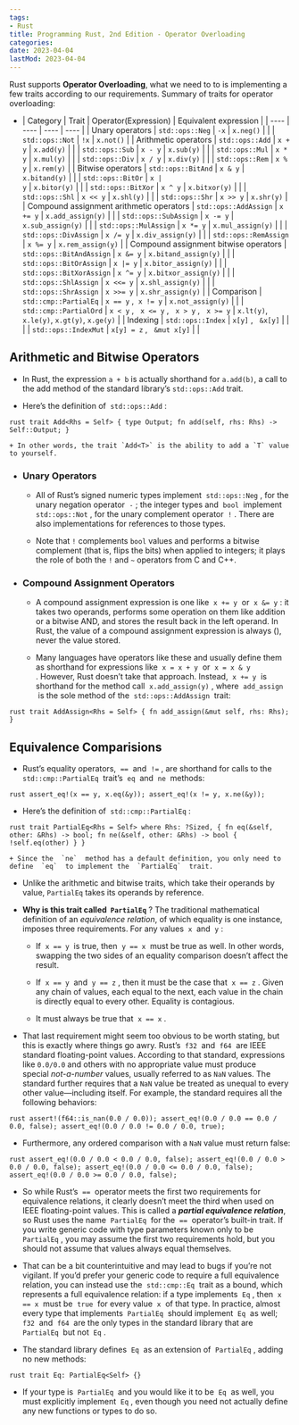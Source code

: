 ```yaml
---
tags:
- Rust
title: Programming Rust, 2nd Edition - Operator Overloading
categories:
date: 2023-04-04
lastMod: 2023-04-04
---
```



Rust supports **Operator Overloading**, what we need to to is implementing a few traits according to our requirements. Summary of traits for operator overloading:


  + | Category | Trait | Operator(Expression) | Equivalent expression | 
| ---- | ---- | ---- | ---- |
| Unary operators |  `std::ops::Neg`  |  `-x`  | `x.neg()` |
| |  `std::ops::Not`  |  `!x`  | `x.not()` |
| Arithmetic operators |  `std::ops::Add`  |  `x + y`  | `x.add(y)` |
| |  `std::ops::Sub`  |  `x - y`  | `x.sub(y)` |
| |  `std::ops::Mul`  |  `x * y`  | `x.mul(y)` |
| |  `std::ops::Div`  |  `x / y`  | `x.div(y)` |
| |  `std::ops::Rem`  |  `x % y`  | `x.rem(y)` |
| Bitwise operators |  `std::ops::BitAnd`  |  `x & y`  | `x.bitand(y)` |
| |  `std::ops::BitOr`  |  <code>x &#124; y</code>  | `x.bitor(y)` |
| |  `std::ops::BitXor`  |  `x ^ y`  | `x.bitxor(y)` |
| |  `std::ops::Shl`  |  `x << y`  | `x.shl(y)` |
| |  `std::ops::Shr`  |  `x >> y`  | `x.shr(y)` |
| Compound assignment arithmetic operators |  `std::ops::AddAssign`  |  `x += y`  | `x.add_assign(y)` |
| |  `std::ops::SubAssign`  |  `x -= y`  | `x.sub_assign(y)` |
| |  `std::ops::MulAssign`  |  `x *= y`  | `x.mul_assign(y)` |
| |  `std::ops::DivAssign`  |  `x /= y`  | `x.div_assign(y)` |
| |  `std::ops::RemAssign`  |  `x %= y`  | `x.rem_assign(y)` |
| Compound assignment bitwise operators |  `std::ops::BitAndAssign`  |  `x &= y`  | `x.bitand_assign(y)` |
| |  `std::ops::BitOrAssign`  |  <code>x &#124;= y</code>  | `x.bitor_assign(y)` |
| |  `std::ops::BitXorAssign`  |  `x ^= y`  | `x.bitxor_assign(y)` |
| |  `std::ops::ShlAssign`  |  `x <<= y`  | `x.shl_assign(y)` |
| |  `std::ops::ShrAssign`  |  `x >>= y`  | `x.shr_assign(y)` |
| Comparison |  `std::cmp::PartialEq`  |  `x == y` ,  `x != y`  | `x.not_assign(y)` |
| |  `std::cmp::PartialOrd`  |  `x < y` ,   `x <= y` ,   `x > y` ,   `x >= y`  | `x.lt(y)`, `x.le(y)`, `x.gt(y)`, `x.ge(y)` |
| Indexing |  `std::ops::Index`  |  `x[y]` ,   `&x[y]`  | |
| |  `std::ops::IndexMut`  |  `x[y] = z` ,   `&mut x[y]`  | |

## Arithmetic and Bitwise Operators

  + In Rust, the expression `a + b` is actually shorthand for `a.add(b)`, a call to the add method of the standard library’s `std::ops::Add` trait.

  + Here’s the definition of  `std::ops::Add` :

`rust
trait Add<Rhs = Self> {
  type Output;
  fn add(self, rhs: Rhs) -> Self::Output;
}
`

    + In other words, the trait `Add<T>` is the ability to add a `T` value to yourself.

  + ### Unary Operators

    + All of Rust’s signed numeric types implement  `std::ops::Neg` , for the unary negation operator  `-` ; the integer types and  `bool`  implement  `std::ops::Not` , for the unary complement operator  `!` . There are also implementations for references to those types.

    + Note that `!` complements `bool` values and performs a bitwise complement (that is, flips the bits) when applied to integers; it plays the role of both the `!` and `~` operators from C and C++.

  + ### Compound Assignment Operators

    + A compound assignment expression is one like  `x += y`  or  `x &= y` : it takes two operands, performs some operation on them like addition or a bitwise AND, and stores the result back in the left operand. In Rust, the value of a compound assignment expression is always (), never the value stored.

    + Many languages have operators like these and usually define them as shorthand for expressions like  `x = x + y`  or  `x = x & y` . However, Rust doesn’t take that approach. Instead,  `x += y`  is shorthand for the method call  `x.add_assign(y)` , where  `add_assign`  is the sole method of the  `std::ops::AddAssign`  trait:

`rust
trait AddAssign<Rhs = Self> {
  fn add_assign(&mut self, rhs: Rhs);
}
`

## Equivalence Comparisions

  + Rust’s equality operators,  `==`  and  `!=` , are shorthand for calls to the  `std::cmp::PartialEq`  trait’s  `eq`  and  `ne`  methods:

`rust
assert_eq!(x == y, x.eq(&y));
assert_eq!(x != y, x.ne(&y));
`

  + Here’s the definition of  `std::cmp::PartialEq` :

`rust
trait PartialEq<Rhs = Self>
where
  Rhs: ?Sized,
{
  fn eq(&self, other: &Rhs) -> bool;
  fn ne(&self, other: &Rhs) -> bool {
      !self.eq(other)
  }
}
`

    + Since the  `ne`  method has a default definition, you only need to define  `eq`  to implement the  `PartialEq`  trait.

  + Unlike the arithmetic and bitwise traits, which take their operands by value, `PartialEq` takes its operands by reference.

  + **Why is this trait called  `PartialEq`** ? The traditional mathematical definition of an *equivalence relation*, of which equality is one instance, imposes three requirements. For any values  `x`  and  `y` :

    + If  `x == y`  is true, then  `y == x`  must be true as well. In other words, swapping the two sides of an equality comparison doesn’t affect the result.

    + If  `x == y`  and  `y == z` , then it must be the case that  `x == z` . Given any chain of values, each equal to the next, each value in the chain is directly equal to every other. Equality is contagious.

    + It must always be true that  `x == x` .

  + That last requirement might seem too obvious to be worth stating, but this is exactly where things go awry. Rust’s  `f32`  and  `f64`  are IEEE standard floating-point values. According to that standard, expressions like `0.0/0.0` and others with no appropriate value must produce special *not-a-number* values, usually referred to as `NaN` values. The standard further requires that a `NaN` value be treated as unequal to every other value—including itself. For example, the standard requires all the following behaviors:

`rust
assert!(f64::is_nan(0.0 / 0.0));
assert_eq!(0.0 / 0.0 == 0.0 / 0.0, false);
assert_eq!(0.0 / 0.0 != 0.0 / 0.0, true);
`

  + Furthermore, any ordered comparison with a `NaN` value must return false:

`rust
assert_eq!(0.0 / 0.0 < 0.0 / 0.0, false);
assert_eq!(0.0 / 0.0 > 0.0 / 0.0, false);
assert_eq!(0.0 / 0.0 <= 0.0 / 0.0, false);
assert_eq!(0.0 / 0.0 >= 0.0 / 0.0, false);
`

  + So while Rust’s  `==`  operator meets the first two requirements for equivalence relations, it clearly doesn’t meet the third when used on IEEE floating-point values. This is called a ***partial equivalence relation***, so Rust uses the name  `PartialEq`  for the  `==`  operator’s built-in trait. If you write generic code with type parameters known only to be  `PartialEq` , you may assume the first two requirements hold, but you should not assume that values always equal themselves.

  + That can be a bit counterintuitive and may lead to bugs if you’re not vigilant. If you’d prefer your generic code to require a full equivalence relation, you can instead use the  `std::cmp::Eq`  trait as a bound, which represents a full equivalence relation: if a type implements  `Eq` , then  `x == x`  must be  `true`  for every value  `x`  of that type. In practice, almost every type that implements  `PartialEq`  should implement  `Eq`  as well;  `f32`  and  `f64`  are the only types in the standard library that are  `PartialEq`  but not  `Eq` .

  + The standard library defines  `Eq`  as an extension of  `PartialEq` , adding no new methods:

`rust
trait Eq: PartialEq<Self> {}
`

  + If your type is  `PartialEq`  and you would like it to be  `Eq`  as well, you must explicitly implement  `Eq` , even though you need not actually define any new functions or types to do so.
